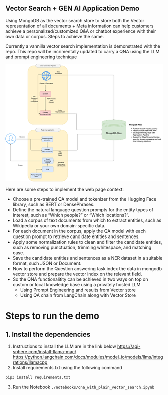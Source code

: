 ## Vector Search + GEN AI Application Demo
Using MongoDB as the vector search store to store both the Vector representation of all documents + Meta information can help customers achieve a personalized/customized Q&A or chatbot experience with their own data or corpus. Steps to achieve the same.

Currently a vannilla vector search implementation is demonstrated with the repo. This repo will be incrimentally updated to carry a QNA using the LLM and prompt engineering technique

<center><img src="./images/Innovaare_QNA_vectorserach.drawio.png"></center>

Here are some steps to implement the web page context:
* Choose a pre-trained QA model and tokenizer from the Hugging Face library, such as BERT or DensePhrases.
* Define the natural language question prompts for the entity types of interest, such as “Which people?” or “Which locations?”.
* Load a corpus of text documents from which to extract entities, such as Wikipedia or your own domain-specific data.
* For each document in the corpus, apply the QA model with each question prompt to retrieve candidate entities and sentences.
* Apply some normalization rules to clean and filter the candidate entities, such as removing punctuation, trimming whitespace, and matching case.
* Save the candidate entities and sentences as a NER dataset in a suitable format, such JSON or Document.
* Now to perform the Question answering task index the data in mongodb vector store and prepare the vector index on the relevant field.
* So the QNA functionalitity can be achieved in two ways on top on custom or local knowledge base using a privately hosted LLM
    * Using Prompt Engineering and results from Vector store
    * Using QA chain from LangChain along with Vector Store
 


# Steps to run the demo

## 1. Install the dependencies

1. Instructions to install the LLM are in the link below
https://agi-sphere.com/install-llama-mac/
https://python.langchain.com/docs/modules/model_io/models/llms/integrations/llamacpp
2. Install requirements.txt using the following command
```bash
pip3 install requirements.txt
```
3. Run the Notebook `./notebooks/qna_with_plain_vector_search.ipynb`


